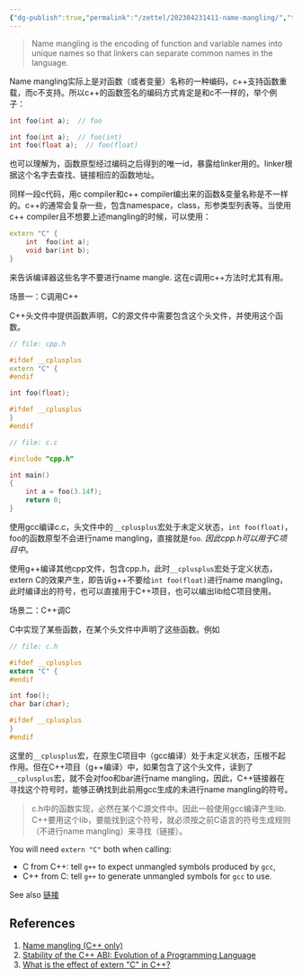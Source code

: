```yaml
---
{"dg-publish":true,"permalink":"/zettel/202304231411-name-mangling/","title":202304231411,"tags":["cpp","name-mangling"],"created":"2023-04-23T14:11:41+08:00"}
---
```



> Name mangling is the encoding of function and variable names into unique names so that linkers can separate common names in the language.

Name mangling实际上是对函数（或者变量）名称的一种编码，c++支持函数重载，而c不支持。所以c++的函数签名的编码方式肯定是和c不一样的，举个例子：

```c
int foo(int a);  // foo
```

```cpp
int foo(int a);  // foo(int)
int foo(float a);  // foo(float)
```

也可以理解为，函数原型经过编码之后得到的唯一id，暴露给linker用的。linker根据这个名字去查找、链接相应的函数地址。

同样一段c代码，用c compiler和c++ compiler编出来的函数&变量名称是不一样的。c++的通常会复杂一些，包含namespace，class，形参类型列表等。当使用c++ compiler且不想要上述mangling的时候，可以使用：
```cpp
extern "C" {
	int  foo(int a);
	void bar(int b);
}
```
来告诉编译器这些名字不要进行name mangle. 这在c调用c++方法时尤其有用。

场景一：C调用C++

C++头文件中提供函数声明，C的源文件中需要包含这个头文件，并使用这个函数。
```cpp
// file: cpp.h

#ifdef __cplusplus
extern "C" {
#endif

int foo(float);

#ifdef __cplusplus
}
#endif
```

```c
// file: c.c

#include "cpp.h"

int main()
{
    int a = foo(3.14f);
    return 0;
}
```

使用gcc编译c.c，头文件中的`__cplusplus`宏处于未定义状态，`int foo(float)`，foo的函数原型不会进行name mangling，直接就是`foo`. *因此cpp.h可以用于C项目中*。

使用g++编译其他cpp文件，包含cpp.h，此时`__cplusplus`宏处于定义状态，extern C的效果产生，即告诉g++不要给`int foo(float)`进行name mangling，此时编译出的符号，也可以直接用于C++项目，也可以编出lib给C项目使用。

场景二：C++调C

C中实现了某些函数，在某个头文件中声明了这些函数。例如
```c
// file: c.h

#ifdef __cplusplus
extern "C" {
#endif

int foo();
char bar(char);

#ifdef __cplusplus
}
#endif
```

这里的`__cplusplus`宏，在原生C项目中（gcc编译）处于未定义状态，压根不起作用。但在C++项目（g++编译）中，如果包含了这个头文件，读到了`__cplusplus`宏，就不会对foo和bar进行name mangling，因此，C++链接器在寻找这个符号时，能够正确找到此前用gcc生成的未进行name mangling的符号。

> c.h中的函数实现，必然在某个C源文件中。因此一般使用gcc编译产生lib. C++要用这个lib，要能找到这个符号，就必须按之前C语言的符号生成规则（不进行name mangling）来寻找（链接）。

You will need `extern "C"` both when calling:
- C from C++: tell `g++` to expect unmangled symbols produced by `gcc`,
- C++ from C: tell `g++` to generate unmangled symbols for `gcc` to use.

See also [链接](链接.md)

## References

1. [Name mangling (C++ only)](https://www.ibm.com/docs/en/i/7.3?topic=linkage-name-mangling-c-only)
2. [Stability of the C++ ABI: Evolution of a Programming Language](https://www.oracle.com/technical-resources/articles/it-infrastructure/stable-cplusplus-abi.html)
3. [What is the effect of extern "C" in C++?](https://stackoverflow.com/questions/1041866/what-is-the-effect-of-extern-c-in-c)
